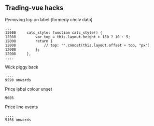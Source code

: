 ## Trading-vue hacks

Removing top on label (formerly ohclv data)

    ...
    12008     calc_style: function calc_style() {
    12008         var top = this.layout.height > 150 ? 10 : 5;
    12008         return {
    12008             // top: "".concat(this.layout.offset + top, "px")
    12008         };
    12008     },
    ....


Wick piggy back

    ....
    9590 onwards


Price label colour unset

    9605

Price line events

    ....
    5166 onwards
